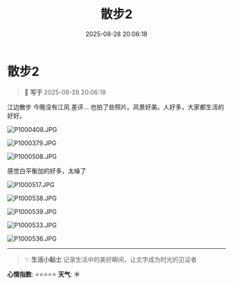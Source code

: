 ﻿---
title: 散步2
date: 2025-08-28 20:06:18
tags:
  - 生活
  - 
categories:
  - 生活随笔
cover: http://img.upoorcake.cn/upoorcake/202507172208428.jpg
description:
---

# 散步2

> 📅 **写于** 2025-08-28 20:06:18

江边散步 今晚没有江风 差评... 也拍了些照片。风景好美。人好多，大家都生活的好好。

![P1000408.JPG](http://img.upoorcake.cn/upoorcake/202508282011009.JPG)

![P1000379.JPG](http://img.upoorcake.cn/upoorcake/202508282011303.JPG)

![P1000508.JPG](http://img.upoorcake.cn/upoorcake/202508282012996.JPG)

感觉白平衡加的好多，太噪了

![P1000517.JPG](http://img.upoorcake.cn/upoorcake/202508282013405.JPG)

![P1000538.JPG](http://img.upoorcake.cn/upoorcake/202508282014924.JPG)

![P1000539.JPG](http://img.upoorcake.cn/upoorcake/202508282014883.JPG)

![P1000533.JPG](http://img.upoorcake.cn/upoorcake/202508282015855.JPG)

![P1000536.JPG](http://img.upoorcake.cn/upoorcake/202508282016236.JPG)

---

> ✨ **生活小贴士**
> 记录生活中的美好瞬间，让文字成为时光的见证者

**心情指数**: ⭐⭐⭐⭐⭐
**天气**: ☀️

